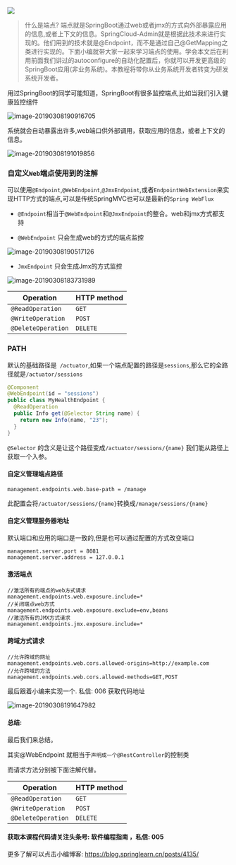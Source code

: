 



![](http://p3.pstatp.com/large/pgc-image/576fb4289f374697ac24fe3f6ef12b67)



> 什么是端点? 端点就是SpringBoot通过web或者jmx的方式向外部暴露应用的信息,或者上下文的信息。SpringCloud-Admin就是根据此技术来进行实现的。他们用到的技术就是@Endpoint，而不是通过自己@GetMapping之类进行实现的。下面小编就带大家一起来学习端点的使用。学会本文后在利用前面我们讲过的autoconfigure的自动化配置后，你就可以开发更高级的SpringBoot应用(非业务系统)。本教程将带你从业务系统开发者转变为研发系统开发者。

用过SpringBoot的同学可能知道，SpringBoot有很多监控端点,比如当我们引入健康监控组件

![image-20190308190916705](https://ws2.sinaimg.cn/large/006tKfTcly1g0vli8ltdtj30gl02odhf.jpg)

系统就会自动暴露出许多,web端口供外部调用，获取应用的信息，或者上下文的信息。

![image-20190308191019856](https://ws2.sinaimg.cn/large/006tKfTcly1g0vljegsf3j311405sk2n.jpg)



### 自定义`Web`端点使用到的注解

可以使用`@Endpoint`,`@WebEndpoint`,`@JmxEndpoint`,或者`EndpointWebExtension`来实现HTTP方式的端点,可以是传统SpringMVC也可以是最新的`Spring WebFlux`



- `@Endpoint`相当于`@WebEndpoint`和`@JmxEndpoint`的整合。web和jmx方式都支持

- `@WebEndpoint` 只会生成web的方式的端点监控

![image-20190308190517126](https://ws1.sinaimg.cn/large/006tKfTcly1g0vljqvkpdj30r80du0uc.jpg)

- `JmxEndpoint` 只会生成Jmx的方式监控

![image-20190308183731989](https://ws1.sinaimg.cn/large/006tKfTcly1g0vljrovxlj30o80j577a.jpg)

| Operation          | HTTP method |
| ------------------ | ----------- |
| `@ReadOperation`   | `GET`       |
| `@WriteOperation`  | `POST`      |
| `@DeleteOperation` | `DELETE`    |

### PATH

默认的基础路径是` /actuator`,如果一个端点配置的路径是`sessions`,那么它的全路径就是`/actuator/sessions`

```java
@Component
@WebEndpoint(id = "sessions")
public class MyHealthEndpoint {
  @ReadOperation
  public Info get(@Selector String name) {
    return new Info(name, "23");
  }
}
```

`@Selector` 的含义是让这个路径变成`/actuator/sessions/{name}` 我们能从路径上获取一个入参。

#### 自定义管理端点路径

`management.endpoints.web.base-path = /manage`

此配置会将`/actuator/sessions/{name}`转换成`/manage/sessions/{name}`

#### 自定义管理服务器地址

默认端口和应用的端口是一致的,但是也可以通过配置的方式改变端口

```
management.server.port = 8081
management.server.address = 127.0.0.1
```

#### 激活端点

```
//激活所有的端点的web方式请求
management.endpoints.web.exposure.include=*
//关闭端点web方式
management.endpoints.web.exposure.exclude=env,beans
//激活所有的JMX方式请求
management.endpoints.jmx.exposure.include=*
```

#### 跨域方式请求

```
//允许跨域的网址
management.endpoints.web.cors.allowed-origins=http://example.com
//允许跨域的方法
management.endpoints.web.cors.allowed-methods=GET,POST
```



最后跟着小编来实现一个. 私信: 006 获取代码地址

![image-20190308191647982](https://ws4.sinaimg.cn/large/006tKfTcly1g0vlq3jpyij313w0lke81.jpg)

#### 总结:

最后我们来总结。

其实@WebEndpoint 就相当于`声明成一个@RestController`的控制类

而请求方法分别被下面注解代替。

| Operation          | HTTP method |
| ------------------ | ----------- |
| `@ReadOperation`   | `GET`       |
| `@WriteOperation`  | `POST`      |
| `@DeleteOperation` | `DELETE`    |

#### 获取本课程代码请关注头条号: 软件编程指南 ，私信: 005

更多了解可以点击小编博客: https://blog.springlearn.cn/posts/4135/